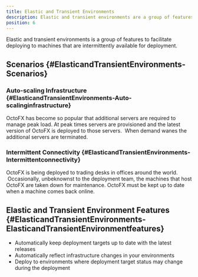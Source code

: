 ```yaml
---
title: Elastic and Transient Environments
description: Elastic and transient environments are a group of features that facilitate deploying to machines that are intermittently available for deployment.
position: 6
---
```


Elastic and transient environments is a group of features to facilitate deploying to machines that are intermittently available for deployment.

## Scenarios {#ElasticandTransientEnvironments-Scenarios}

### Auto-scaling Infrastructure {#ElasticandTransientEnvironments-Auto-scalinginfrastructure}

OctoFX has become so popular that additional servers are required to manage peak load. At peak times servers are provisioned and the latest version of OctoFX is deployed to those servers.  When demand wanes the additional servers are terminated.

### Intermittent Connectivity {#ElasticandTransientEnvironments-Intermittentconnectivity}

OctoFX is being deployed to trading desks in offices around the world.  Occasionally, unbeknownst to the deployment team, the machines that host OctoFX are taken down for maintenance. OctoFX must be kept up to date when a machine comes back online.

## Elastic and Transient Environment Features {#ElasticandTransientEnvironments-ElasticandTransientEnvironmentfeatures}

- Automatically keep deployment targets up to date with the latest releases
- Automatically reflect infrastructure changes in your environments
- Deploy to environments where deployment target status may change during the deployment
